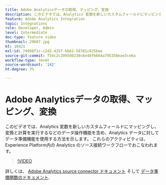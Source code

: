 ```yaml
---
title: Adobe Analyticsデータの取得、マッピング、変換
description: このビデオでは、Analytics 変数を新しいカスタムフィールドにマッピングし、変換と計算を実行するなどのデータ操作機能を含め、Analytics データに対してデータ準備機能を使用する方法を示します。 これらのアクティビティは、Experience Platform内の Analytics のソース接続ワークフローでおこなわれます。
feature: Adobe Analytics Integration
topic: Integrations
role: Developer, Admin
level: Intermediate
doc-type: feature video
thumbnail: 29687.jpg
kt: 10421
exl-id: 74998f1c-c2d2-425f-b662-58781c825bee
source-git-commit: f54c2c2095d0230c6e48f6664a795358eae3ce6a
workflow-type: tm+mt
source-wordcount: '142'
ht-degree: 7%

---
```


# Adobe Analyticsデータの取得、マッピング、変換

このビデオでは、Analytics 変数を新しいカスタムフィールドにマッピングし、変換と計算を実行するなどのデータ操作機能を含め、Analytics データに対してデータ準備機能を使用する方法を示します。 これらのアクティビティは、Experience Platform内の Analytics のソース接続ワークフローでおこなわれます。

>[!VIDEO](https://video.tv.adobe.com/v/29687?quality=12&learn=on)

詳しくは、 [Adobe Analytics source connector ドキュメント](https://experienceleague.adobe.com/docs/experience-platform/sources/ui-tutorials/create/adobe-applications/analytics.html?lang=ja) そして [データ準備関数のドキュメント](https://experienceleague.adobe.com/docs/experience-platform/data-prep/functions.html%3Flang%3Dsv).
